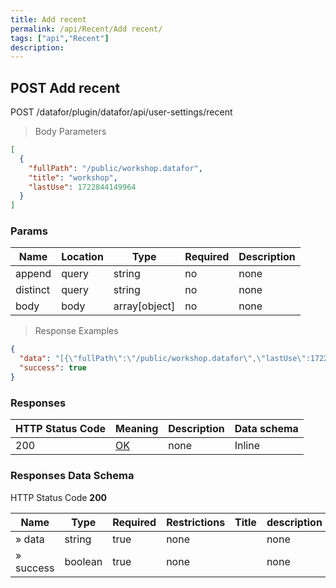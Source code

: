 ```yaml
---
title: Add recent
permalink: /api/Recent/Add recent/
tags: ["api","Recent"]
description: 
---
```


## POST Add recent

POST /datafor/plugin/datafor/api/user-settings/recent

> Body Parameters

```json
[
  {
    "fullPath": "/public/workshop.datafor",
    "title": "workshop",
    "lastUse": 1722844149964
  }
]
```

### Params

|Name|Location|Type|Required|Description|
|---|---|---|---|---|
|append|query|string| no |none|
|distinct|query|string| no |none|
|body|body|array[object]| no |none|

> Response Examples

```json
{
  "data": "[{\"fullPath\":\"/public/workshop.datafor\",\"lastUse\":1722844149964,\"title\":\"workshop\"}]",
  "success": true
}
```

### Responses

|HTTP Status Code |Meaning|Description|Data schema|
|---|---|---|---|
|200|[OK](https://tools.ietf.org/html/rfc7231#section-6.3.1)|none|Inline|

### Responses Data Schema

HTTP Status Code **200**

|Name|Type|Required|Restrictions|Title|description|
|---|---|---|---|---|---|
|» data|string|true|none||none|
|» success|boolean|true|none||none|